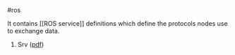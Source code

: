 #ros 

It contains [[ROS service]]  definitions which define the protocols nodes use to exchange data. 



1. Srv ([pdf](zotero://open-pdf/library/items/AZFGEHEQ?page=4&annotation=RHZ8BC6E))

‍
